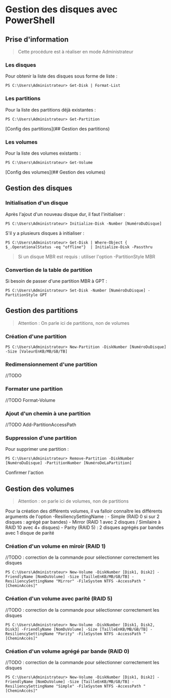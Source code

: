 # Gestion des disques avec PowerShell
## Prise d'information

> Cette procédure est à réaliser en mode Administrateur

### Les disques

Pour obtenir la liste des disques sous forme de liste : 
```
PS C:\Users\Administrateur> Get-Disk | Format-List
```

### Les partitions 

Pour la liste des partitions déjà existantes : 

```
PS C:\Users\Administrateur> Get-Partition
```

[Config des partitions](## Gestion des partitions)

### Les volumes

Pour la liste des volumes existants :

```
PS C:\Users\Administrateur> Get-Volume
```

[Config des volumes](## Gestion des volumes)

## Gestion des disques

### Initialisation d'un disque

Après l'ajout d'un nouveau disque dur, il faut l'initialiser : 

```
PS C:\Users\Administrateur> Initialize-Disk -Number [NuméroDuDisque]
```

S'il y a plusieurs disques à initialiser : 

```
PS C:\Users\Administrateur> Get-Disk | Where-Object { $_.OperationalStatus -eq "offline"}  | Initialize-Disk -Passthru
```

> Si un disque MBR est requis : utiliser l'option -PartitionStyle MBR

### Convertion de la table de partition

Si besoin de passer d'une partition MBR à GPT :
```
PS C:\Users\Administrateur> Set-Disk -Number [NuméroDuDisque] -PartitionStyle GPT
```

## Gestion des partitions

> Attention : On parle ici de partitions, non de volumes

### Création d'une partition

```
PS C:\Users\Administrateur> New-Partition -DiskNumber [NuméroDuDisque] -Size [ValeurEnKB/MB/GB/TB]
```

### Redimensionnement d'une partition

//TODO

### Formater une partition

//TODO Format-Volume

### Ajout d'un chemin à une partition

//TODO Add-PartitionAccessPath

### Suppression d'une partition

Pour supprimer une partition : 

```
PS C:\Users\Administrateur> Remove-Partition -DiskNumber [NuméroDuDisque] -PartitionNumber [NuméroDeLaPartition]
```

Confirmer l'action

## Gestion des volumes

> Attention : on parle ici de volumes, non de partitions

Pour la création des différents volumes, il va falloir connaître les différents arguments de l'option -ResiliencySettingName : 
	- Simple (RAID 0 si sur 2 disques : agrégé par bandes)
	- Mirror (RAID 1 avec 2 disques / Similaire à RAID 10 avec 4+ disques)
	- Parity (RAID 5) : 2 disques agrégés par bandes avec 1 disque de parité

### Création d'un volume en miroir (RAID 1)

//TODO : correction de la commande pour sélectionner correctement les disques
```
PS C:\Users\Administrateur> New-Volume -DiskNumber [Disk1, Disk2] -FriendlyName [NomDuVolume] -Size [TailleEnKB/MB/GB/TB] -ResiliencySettingName "Mirror" -FileSystem NTFS -AccessPath "[CheminAccès]"
```


### Création d'un volume avec parité (RAID 5)

//TODO : correction de la commande pour sélectionner correctement les disques
```
PS C:\Users\Administrateur> New-Volume -DiskNumber [Disk1, Disk2, Disk3] -FriendlyName [NomDuVolume] -Size [TailleEnKB/MB/GB/TB] -ResiliencySettingName "Parity" -FileSystem NTFS -AccessPath "[CheminAccès]"
```

### Création d'un volume agrégé par bande (RAID 0)

//TODO : correction de la commande pour sélectionner correctement les disques
```
PS C:\Users\Administrateur> New-Volume -DiskNumber [Disk1, Disk2] -FriendlyName [NomDuVolume] -Size [TailleEnKB/MB/GB/TB] -ResiliencySettingName "Simple" -FileSystem NTFS -AccessPath "[CheminAccès]"
```
